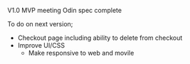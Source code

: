 V1.0 MVP meeting Odin spec complete

To do on next version;
- Checkout page including ability to delete from checkout
- Improve UI/CSS
    - Make responsive to web and movile






